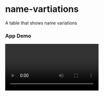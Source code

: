 # name-vartiations
A table that shows name variations 

### App Demo

![App Demo](name-variations.mp4)
